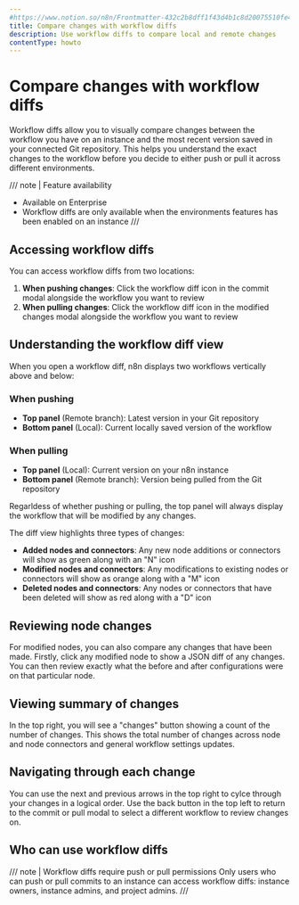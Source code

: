 ```yaml
---
#https://www.notion.so/n8n/Frontmatter-432c2b8dff1f43d4b1c8d20075510fe4
title: Compare changes with workflow diffs
description: Use workflow diffs to compare local and remote changes 
contentType: howto
---
```


# Compare changes with workflow diffs

Workflow diffs allow you to visually compare changes between the workflow you have on an instance and the most recent version saved in your connected Git repository. This helps you understand the exact changes to the workflow before you decide to either push or pull it across different environments.

/// note | Feature availability
- Available on Enterprise
- Workflow diffs are only available when the environments features has been enabled on an instance
///

## Accessing workflow diffs

You can access workflow diffs from two locations:

1. **When pushing changes**: Click the workflow diff icon in the commit modal alongside the workflow you want to review
2. **When pulling changes**: Click the workflow diff icon in the modified changes modal alongside the workflow you want to review

## Understanding the workflow diff view

When you open a workflow diff, n8n displays two workflows vertically above and below:

### When pushing
* **Top panel** (Remote branch): Latest version in your Git repository
* **Bottom panel** (Local): Current locally saved version of the workflow

### When pulling  
* **Top panel** (Local): Current version on your n8n instance
* **Bottom panel** (Remote branch): Version being pulled from the Git repository

Regarldess of whether pushing or pulling, the top panel will always display the workflow that will be modified by any changes.

The diff view highlights three types of changes:

* **Added nodes and connectors**: Any new node additions or connectors will show as green along with an "N" icon
* **Modified nodes and connectors**: Any modifications to existing nodes or connectors will show as orange along with a "M" icon
* **Deleted nodes and connectors**: Any nodes or connectors that have been deleted will show as red along with a "D" icon 

## Reviewing node changes

For modified nodes, you can also compare any changes that have been made. Firstly, click any modified node to show a JSON diff of any changes. You can then review exactly what the before and after configurations were on that particular node.

## Viewing summary of changes

In the top right, you will see a "changes" button showing a count of the number of changes. This shows the total number of changes across node and node connectors and general workflow settings updates.

## Navigating through each change

You can use the next and previous arrows in the top right to cylce through your changes in a logical order. Use the back button in the top left to return to the commit or pull modal to select a different workflow to review changes on.

## Who can use workflow diffs

/// note | Workflow diffs require push or pull permissions
Only users who can push or pull commits to an instance can access workflow diffs: instance owners, instance admins, and project admins. 
///
